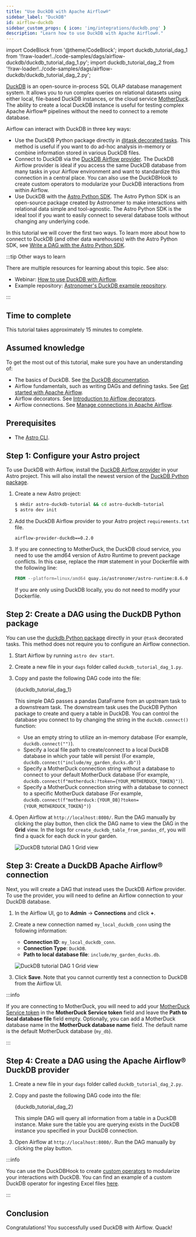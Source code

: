 ```yaml
---
title: "Use DuckDB with Apache Airflow®"
sidebar_label: "DuckDB"
id: airflow-duckdb
sidebar_custom_props: { icon: 'img/integrations/duckdb.png' }
description: "Learn how to use DuckDB with Apache Airflow®."
---
```


import CodeBlock from '@theme/CodeBlock';
import duckdb_tutorial_dag_1 from '!!raw-loader!../code-samples/dags/airflow-duckdb/duckdb_tutorial_dag_1.py';
import duckdb_tutorial_dag_2 from '!!raw-loader!../code-samples/dags/airflow-duckdb/duckdb_tutorial_dag_2.py';

[DuckDB](https://duckdb.org/) is an open-source in-process SQL OLAP database management system. It allows you to run complex queries on relational datasets using either local, file-based DuckDB instances, or the cloud service [MotherDuck](https://motherduck.com/). The ability to create a local DuckDB instance is useful for testing complex Apache Airflow® pipelines without the need to connect to a remote database.

Airflow can interact with DuckDB in three key ways:

- Use the DuckDB Python package directly in [@task decorated tasks](airflow-decorators.md). This method is useful if you want to do ad-hoc analysis in-memory or combine information stored in various DuckDB files.
- Connect to DuckDB via the [DuckDB Airflow provider](https://registry.astronomer.io/providers/airflow-provider-duckdb/versions/0.1.0). The DuckDB Airflow provider is ideal if you access the same DuckDB database from many tasks in your Airflow environment and want to standardize this connection in a central place. You can also use the DuckDBHook to create custom operators to modularize your DuckDB interactions from within Airflow.
- Use DuckDB with the [Astro Python SDK](https://astro-sdk-python.readthedocs.io/en/stable/index.html). The Astro Python SDK is an open-source package created by Astronomer to make interactions with relational data simple and tool-agnostic. The Astro Python SDK is the ideal tool if you want to easily connect to several database tools without changing any underlying code.

In this tutorial we will cover the first two ways. To learn more about how to connect to DuckDB (and other data warehouses) with the Astro Python SDK, see [Write a DAG with the Astro Python SDK](astro-python-sdk.md).

:::tip Other ways to learn

There are multiple resources for learning about this topic. See also:

- Webinar: [How to use DuckDB with Airflow](https://www.astronomer.io/events/webinars/how-to-use-duckdb-with-airflow/).
- Example repository: [Astronomer's DuckDB example repository](https://github.com/astronomer/airflow-duckdb-examples).

:::

## Time to complete

This tutorial takes approximately 15 minutes to complete.

## Assumed knowledge

To get the most out of this tutorial, make sure you have an understanding of:

- The basics of DuckDB. See [the DuckDB documentation](https://duckdb.org/docs/guides/index).
- Airflow fundamentals, such as writing DAGs and defining tasks. See [Get started with Apache Airflow](get-started-with-airflow.md).
- Airflow decorators. See [Introduction to Airflow decorators](airflow-decorators.md).
- Airflow connections. See [Manage connections in Apache Airflow](connections.md).

## Prerequisites

- The [Astro CLI](https://www.astronomer.io/docs/astro/cli/overview).

## Step 1: Configure your Astro project

To use DuckDB with Airflow, install the [DuckDB Airflow provider](https://github.com/astronomer/airflow-provider-duckdb) in your Astro project. This will also install the newest version of the [DuckDB Python package](https://pypi.org/project/duckdb).

1. Create a new Astro project:

    ```sh
    $ mkdir astro-duckdb-tutorial && cd astro-duckdb-tutorial
    $ astro dev init
    ```

2. Add the DuckDB Airflow provider to your Astro project `requirements.txt` file.

    ```text
    airflow-provider-duckdb==0.2.0
    ```

3. If you are connecting to MotherDuck, the DuckDB cloud service, you need to use the amd64 version of Astro Runtime to prevent package conflicts. In this case, replace the `FROM` statement in your Dockerfile with the following line:

    ```Dockerfile
    FROM --platform=linux/amd64 quay.io/astronomer/astro-runtime:8.6.0
    ```

    If you are only using DuckDB locally, you do not need to modify your Dockerfile.

## Step 2: Create a DAG using the DuckDB Python package

You can use the [duckdb Python package](https://pypi.org/project/duckdb/) directly in your `@task` decorated tasks. This method does not require you to configure an Airflow connection.

1. Start Airflow by running `astro dev start`.

2. Create a new file in your `dags` folder called `duckdb_tutorial_dag_1.py`.

3. Copy and paste the following DAG code into the file:

    <CodeBlock language="python">{duckdb_tutorial_dag_1}</CodeBlock>

    This simple DAG passes a pandas DataFrame from an upstream task to a downstream task. The downstream task uses the DuckDB Python package to create and query a table in DuckDB. You can control the database you connect to by changing the string in the `duckdb.connect()` function:

    - Use an empty string to utilize an in-memory database (For example, `duckdb.connect("")`).
    - Specify a local file path to create/connect to a local DuckDB database in which your table will persist (For example, `duckdb.connect("include/my_garden_ducks.db")`)
    - Specify a MotherDuck connection string without a database to connect to your default MotherDuck database (For example, `duckdb.connect(f"motherduck:?token={YOUR_MOTHERDUCK_TOKEN}")`).
    - Specify a MotherDuck connection string with a database to connect to a specific MotherDuck database (For example, `duckdb.connect(f"motherduck:{YOUR_DB}?token={YOUR_MOTHERDUCK_TOKEN}")`)

4. Open Airflow at `http://localhost:8080/`. Run the DAG manually by clicking the play button, then click the DAG name to view the DAG in the **Grid** view. In the logs for `create_duckdb_table_from_pandas_df`, you will find a quack for each duck in your garden.

    ![DuckDB tutorial DAG 1 Grid view](/img/tutorials/airflow-duckdb_tutorial_dag_1_grid_view.png)

## Step 3: Create a DuckDB Apache Airflow® connection

Next, you will create a DAG that instead uses the DuckDB Airflow provider. To use the provider, you will need to define an Airflow connection to your DuckDB database.

1. In the Airflow UI, go to **Admin** -> **Connections** and click **+**. 

2. Create a new connection named `my_local_duckdb_conn` using the following information:

    - **Connection ID**: `my_local_duckdb_conn`.
    - **Connection Type**: `DuckDB`.
    - **Path to local database file**: `include/my_garden_ducks.db`.

    ![DuckDB tutorial DAG 1 Grid view](/img/tutorials/airflow-duckdb_local_connection_ui.png)

3. Click **Save**. Note that you cannot currently test a connection to DuckDB from the Airflow UI.

:::info

If you are connecting to MotherDuck, you will need to add your [MotherDuck Service token](https://motherduck.com/docs/authenticating-to-motherduck/) in the **MotherDuck Service token** field and leave the **Path to local database file** field empty. Optionally, you can add a MotherDuck database name in the **MotherDuck database name** field. The default name is the default MotherDuck database (`my_db`).

:::

## Step 4: Create a DAG using the Apache Airflow® DuckDB provider

1. Create a new file in your `dags` folder called `duckdb_tutorial_dag_2.py`.

3. Copy and paste the following DAG code into the file:

    <CodeBlock language="python">{duckdb_tutorial_dag_2}</CodeBlock>

    This simple DAG will query all information from a table in a DuckDB instance. Make sure the table you are querying exists in the DuckDB instance you specified in your DuckDB connection.

4. Open Airflow at `http://localhost:8080/`. Run the DAG manually by clicking the play button.

:::info

You can use the DuckDBHook to create [custom operators](airflow-importing-custom-hooks-operators.md) to modularize your interactions with DuckDB. You can find an example of a custom DuckDB operator for ingesting Excel files [here](https://github.com/astronomer/airflow-duckdb-examples/blob/main/include/custom_operators/duckdb_operator.py).

:::

## Conclusion

Congratulations! You successfully used DuckDB with Airflow. Quack!